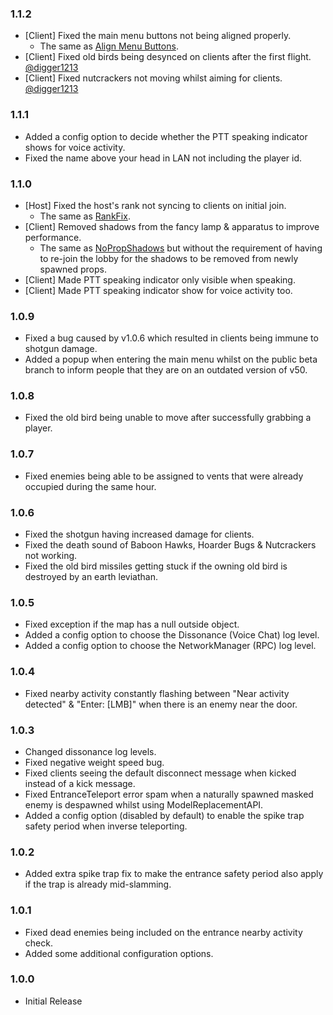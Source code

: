 ### 1.1.2

- [Client] Fixed the main menu buttons not being aligned properly.
  - The same as [Align Menu Buttons](https://thunderstore.io/c/lethal-company/p/GoldenGuy1000/Align_Menu_Buttons/).
- [Client] Fixed old birds being desynced on clients after the first flight. [@digger1213](https://github.com/digger1213)
- [Client] Fixed nutcrackers not moving whilst aiming for clients. [@digger1213](https://github.com/digger1213)

### 1.1.1

- Added a config option to decide whether the PTT speaking indicator shows for voice activity.
- Fixed the name above your head in LAN not including the player id.

### 1.1.0

- [Host] Fixed the host's rank not syncing to clients on initial join.
  - The same as [RankFix](https://thunderstore.io/c/lethal-company/p/Glitch/RankFix/).
- [Client] Removed shadows from the fancy lamp & apparatus to improve performance.
  - The same as [NoPropShadows](https://thunderstore.io/c/lethal-company/p/Glitch/NoPropShadows/) but without the requirement of having to re-join the lobby for the shadows to be removed from newly spawned props.
- [Client] Made PTT speaking indicator only visible when speaking.
- [Client] Made PTT speaking indicator show for voice activity too.

### 1.0.9

- Fixed a bug caused by v1.0.6 which resulted in clients being immune to shotgun damage.
- Added a popup when entering the main menu whilst on the public beta branch to inform people that they are on an outdated version of v50.

### 1.0.8

- Fixed the old bird being unable to move after successfully grabbing a player.

### 1.0.7

- Fixed enemies being able to be assigned to vents that were already occupied during the same hour.

### 1.0.6

- Fixed the shotgun having increased damage for clients.
- Fixed the death sound of Baboon Hawks, Hoarder Bugs & Nutcrackers not working.
- Fixed the old bird missiles getting stuck if the owning old bird is destroyed by an earth leviathan.

### 1.0.5

- Fixed exception if the map has a null outside object.
- Added a config option to choose the Dissonance (Voice Chat) log level.
- Added a config option to choose the NetworkManager (RPC) log level.

### 1.0.4

- Fixed nearby activity constantly flashing between "Near activity detected" & "Enter: [LMB]" when there is an enemy near the door.

### 1.0.3

- Changed dissonance log levels.
- Fixed negative weight speed bug.
- Fixed clients seeing the default disconnect message when kicked instead of a kick message.
- Fixed EntranceTeleport error spam when a naturally spawned masked enemy is despawned whilst using ModelReplacementAPI.
- Added a config option (disabled by default) to enable the spike trap safety period when inverse teleporting.

### 1.0.2

- Added extra spike trap fix to make the entrance safety period also apply if the trap is already mid-slamming.

### 1.0.1

- Fixed dead enemies being included on the entrance nearby activity check.
- Added some additional configuration options.

### 1.0.0

- Initial Release
